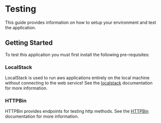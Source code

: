 # Testing

This guide provides information on how to setup your environment and test the application.

## Getting Started

To test this application you must first install the following pre-requisites:

### LocalStack

LocalStack is used to run aws applications entirely on the local machine without connecting to the web service! See the [localstack](https://docs.localstack.cloud/getting-started/installation/#docker) documentation for more information.

### HTTPBin

HTTPBin provides endpoints for testing http methods. See the [HTTPBin](https://httpbin.org/) documentation for more information.

